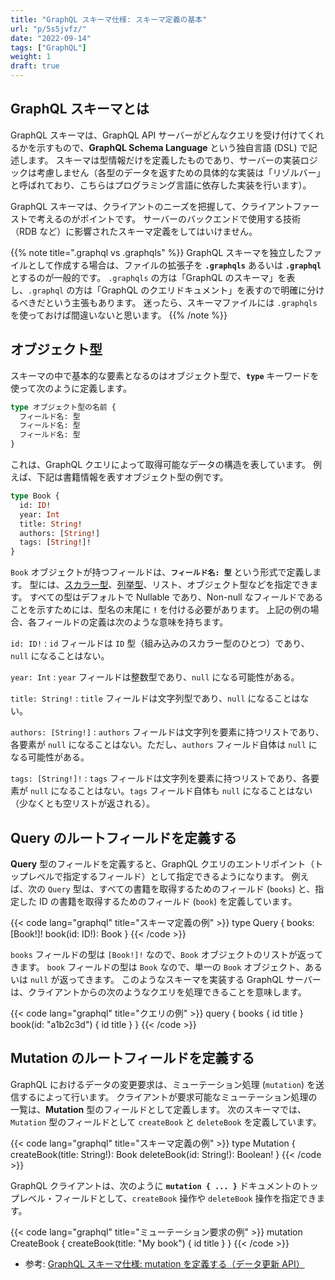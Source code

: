 ```yaml
---
title: "GraphQL スキーマ仕様: スキーマ定義の基本"
url: "p/5s5jvfz/"
date: "2022-09-14"
tags: ["GraphQL"]
weight: 1
draft: true
---
```


GraphQL スキーマとは
----

GraphQL スキーマは、GraphQL API サーバーがどんなクエリを受け付けてくれるかを示すもので、__GraphQL Schema Language__ という独自言語 (DSL) で記述します。
スキーマは型情報だけを定義したものであり、サーバーの実装ロジックは考慮しません（各型のデータを返すための具体的な実装は「リゾルバー」と呼ばれており、こちらはプログラミング言語に依存した実装を行います）。

GraphQL スキーマは、クライアントのニーズを把握して、クライアントファーストで考えるのがポイントです。
サーバーのバックエンドで使用する技術（RDB など）に影響されたスキーマ定義をしてはいけません。

{{% note title=".graphql vs .graphqls" %}}
GraphQL スキーマを独立したファイルとして作成する場合は、ファイルの拡張子を __`.graphqls`__ あるいは __`.graphql`__ とするのが一般的です。
`.graphqls` の方は「GraphQL のスキーマ」を表し、`.graphql` の方は「GraphQL のクエリドキュメント」を表すので明確に分けるべきだという主張もあります。
迷ったら、スキーマファイルには `.graphqls` を使っておけば間違いないと思います。
{{% /note %}}


オブジェクト型
----

スキーマの中で基本的な要素となるのはオブジェクト型で、__`type`__ キーワードを使って次のように定義します。

```graphql
type オブジェクト型の名前 {
  フィールド名: 型
  フィールド名: 型
  フィールド名: 型
}
```

これは、GraphQL クエリによって取得可能なデータの構造を表しています。
例えば、下記は書籍情報を表すオブジェクト型の例です。

```graphql
type Book {
  id: ID!
  year: Int
  title: String!
  authors: [String!]
  tags: [String!]!
}
```

`Book` オブジェクトが持つフィールドは、__`フィールド名: 型`__ という形式で定義します。
型には、[スカラー型](/p/tw75a7p)、[列挙型](/p/isotm77/)、リスト、オブジェクト型などを指定できます。
すべての型はデフォルトで Nullable であり、Non-null なフィールドであることを示すためには、型名の末尾に __`!`__ を付ける必要があります。
上記の例の場合、各フィールドの定義は次のような意味を持ちます。

`id: ID!`
: `id` フィールドは `ID` 型（組み込みのスカラー型のひとつ）であり、`null` になることはない。

`year: Int`
: `year` フィールドは整数型であり、`null` になる可能性がある。

`title: String!`
: `title` フィールドは文字列型であり、`null` になることはない。

`authors: [String!]`
: `authors` フィールドは文字列を要素に持つリストであり、各要素が `null` になることはない。ただし、`authors` フィールド自体は `null` になる可能性がある。

`tags: [String!]!`
: `tags` フィールドは文字列を要素に持つリストであり、各要素が `null` になることはない。`tags` フィールド自体も `null` になることはない（少なくとも空リストが返される）。


Query のルートフィールドを定義する
----

__Query__ 型のフィールドを定義すると、GraphQL クエリのエントリポイント（トップレベルで指定するフィールド）として指定できるようになります。
例えば、次の `Query` 型は、すべての書籍を取得するためのフィールド (`books`) と、指定した ID の書籍を取得するためのフィールド (`book`) を定義しています。

{{< code lang="graphql" title="スキーマ定義の例" >}}
type Query {
  books: [Book!]!
  book(id: ID!): Book
}
{{< /code >}}

`books` フィールドの型は `[Book!]!` なので、`Book` オブジェクトのリストが返ってきます。
`book` フィールドの型は `Book` なので、単一の `Book` オブジェクト、あるいは `null` が返ってきます。
このようなスキーマを実装する GraphQL サーバーは、クライアントからの次のようなクエリを処理できることを意味します。

{{< code lang="graphql" title="クエリの例" >}}
query {
  books {
    id
    title
  }
  book(id: "a1b2c3d") {
    id
    title
  }
}
{{< /code >}}


Mutation のルートフィールドを定義する
----

GraphQL におけるデータの変更要求は、ミューテーション処理 (`mutation`) を送信するによって行います。
クライアントが要求可能なミューテーション処理の一覧は、__Mutation__ 型のフィールドとして定義します。
次のスキーマでは、`Mutation` 型のフィールドとして `createBook` と `deleteBook` を定義しています。

{{< code lang="graphql" title="スキーマ定義の例" >}}
type Mutation {
  createBook(title: String!): Book
  deleteBook(id: String!): Boolean!
}
{{< /code >}}

GraphQL クライアントは、次のように __`mutation { ... }`__ ドキュメントのトップレベル・フィールドとして、`createBook` 操作や `deleteBook` 操作を指定できます。

{{< code lang="graphql" title="ミューテーション要求の例" >}}
mutation CreateBook {
  createBook(title: "My book") {
    id
    title
  }
}
{{< /code >}}

- 参考: [GraphQL スキーマ仕様: mutation を定義する（データ更新 API）](/p/pk9c9qs/)

